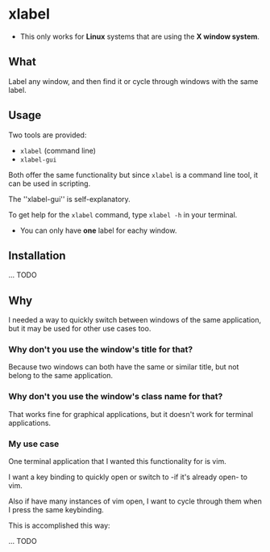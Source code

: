 # xlabel
* This only works for **Linux** systems that are using the **X window system**.
## What
Label any window, and then find it or cycle through windows with the same label.

## Usage
Two tools are provided:
* ``xlabel``       (command line)
* ``xlabel-gui``

Both offer the same functionality but since ``xlabel`` is a command line tool, it can be used in scripting.

The ''xlabel-gui'' is self-explanatory.

To get help for the ``xlabel`` command, type ``xlabel -h`` in your terminal.

* You can only have **one** label for eachy window.


## Installation
... TODO

## Why
I needed a way to quickly switch between windows of the same application, but it may be used for other use cases too.

### Why don't you use the window's title for that?
Because two windows can both have the same or similar title, but not belong to the same application.

### Why don't you use the window's class name for that?
That works fine for graphical applications, but it doesn't work for terminal applications.

### My use case
One terminal application that I wanted this functionality for is vim. 

I want a key binding to quickly open or switch to -if it's already open- to vim.

Also if have many instances of vim open, I want to cycle through them when I press the same keybinding.

This is accomplished this way:

... TODO
